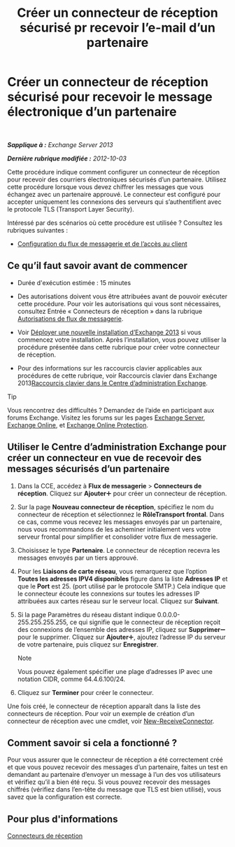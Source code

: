 ﻿---
title: 'Créer un connecteur de réception sécurisé pr recevoir l’e-mail d’un partenaire'
TOCTitle: Créer un connecteur de réception sécurisé pour recevoir le message électronique d’un partenaire
ms:assetid: 06aa692c-7940-4a14-a722-058c47440f85
ms:mtpsurl: https://technet.microsoft.com/fr-fr/library/JJ673037(v=EXCHG.150)
ms:contentKeyID: 50477461
ms.date: 04/24/2018
mtps_version: v=EXCHG.150
ms.translationtype: HT
---

# Créer un connecteur de réception sécurisé pour recevoir le message électronique d’un partenaire

 

_**Sapplique à :** Exchange Server 2013_

_**Dernière rubrique modifiée :** 2012-10-03_

Cette procédure indique comment configurer un connecteur de réception pour recevoir des courriers électroniques sécurisés d’un partenaire. Utilisez cette procédure lorsque vous devez chiffrer les messages que vous échangez avec un partenaire approuvé. Le connecteur est configuré pour accepter uniquement les connexions des serveurs qui s’authentifient avec le protocole TLS (Transport Layer Security).

Intéressé par des scénarios où cette procédure est utilisée ? Consultez les rubriques suivantes :

  - [Configuration du flux de messagerie et de l’accès au client](configure-mail-flow-and-client-access-exchange-2013-help.md)

## Ce qu’il faut savoir avant de commencer

  - Durée d'exécution estimée : 15 minutes

  - Des autorisations doivent vous être attribuées avant de pouvoir exécuter cette procédure. Pour voir les autorisations qui vous sont nécessaires, consultez Entrée « Connecteurs de réception » dans la rubrique [Autorisations de flux de messagerie](mail-flow-permissions-exchange-2013-help.md).

  - Voir [Déployer une nouvelle installation d’Exchange 2013](deploy-a-new-installation-of-exchange-2013-exchange-2013-help.md) si vous commencez votre installation. Après l’installation, vous pouvez utiliser la procédure présentée dans cette rubrique pour créer votre connecteur de réception.

  - Pour des informations sur les raccourcis clavier applicables aux procédures de cette rubrique, voir Raccourcis clavier dans Exchange 2013[Raccourcis clavier dans le Centre d’administration Exchange](keyboard-shortcuts-in-the-exchange-admin-center-exchange-online-protection-help.md).

> [!TIP]
> Vous rencontrez des difficultés ? Demandez de l’aide en participant aux forums Exchange. Visitez les forums sur les pages <a href="https://go.microsoft.com/fwlink/p/?linkid=60612">Exchange Server</a>, <a href="https://go.microsoft.com/fwlink/p/?linkid=267542">Exchange Online</a>, et <a href="https://go.microsoft.com/fwlink/p/?linkid=285351">Exchange Online Protection</a>.


## Utiliser le Centre d’administration Exchange pour créer un connecteur en vue de recevoir des messages sécurisés d’un partenaire

1.  Dans la CCE, accédez à **Flux de messagerie** \> **Connecteurs de réception**. Cliquez sur **Ajouter**![Icône Ajouter](images/JJ218640.c1e75329-d6d7-4073-a27d-498590bbb558(EXCHG.150).gif "Icône Ajouter") pour créer un connecteur de réception.

2.  Sur la page **Nouveau connecteur de réception**, spécifiez le nom du connecteur de réception et sélectionnez le **RôleTransport frontal**. Dans ce cas, comme vous recevez les messages envoyés par un partenaire, nous vous recommandons de les acheminer initialement vers votre serveur frontal pour simplifier et consolider votre flux de messagerie.

3.  Choisissez le type **Partenaire**. Le connecteur de réception recevra les messages envoyés par un tiers approuvé.

4.  Pour les **Liaisons de carte réseau**, vous remarquerez que l’option **Toutes les adresses IPV4 disponibles** figure dans la liste **Adresses IP** et que le **Port** est 25. (port utilisé par le protocole SMTP.) Cela indique que le connecteur écoute les connexions sur toutes les adresses IP attribuées aux cartes réseau sur le serveur local. Cliquez sur **Suivant**.

5.  Si la page Paramètres du réseau distant indique 0.0.0.0-255.255.255.255, ce qui signifie que le connecteur de réception reçoit des connexions de l’ensemble des adresses IP, cliquez sur **Supprimer**![Icône Suppression](images/Dd362328.479b6ced-8d64-4277-a725-f17fea202b28(EXCHG.150).gif "Icône Suppression") pour le supprimer. Cliquez sur **Ajouter**![Icône Ajouter](images/JJ218640.c1e75329-d6d7-4073-a27d-498590bbb558(EXCHG.150).gif "Icône Ajouter"), ajoutez l’adresse IP du serveur de votre partenaire, puis cliquez sur **Enregistrer**.
    
    > [!NOTE]
    > Vous pouvez également spécifier une plage d’adresses IP avec une notation CIDR, comme 64.4.6.100/24.


6.  Cliquez sur **Terminer** pour créer le connecteur.

Une fois créé, le connecteur de réception apparaît dans la liste des connecteurs de réception. Pour voir un exemple de création d’un connecteur de réception avec une cmdlet, voir [New-ReceiveConnector](https://technet.microsoft.com/fr-fr/library/bb125139\(v=exchg.150\)).

## Comment savoir si cela a fonctionné ?

Pour vous assurer que le connecteur de réception a été correctement créé et que vous pouvez recevoir des messages d’un partenaire, faites un test en demandant au partenaire d’envoyer un message à l’un des vos utilisateurs et vérifiez qu’il a bien été reçu. Si vous pouvez recevoir des messages chiffrés (vérifiez dans l’en-tête du message que TLS est bien utilisé), vous savez que la configuration est correcte.

## Pour plus d'informations

[Connecteurs de réception](receive-connectors-exchange-2013-help.md)


